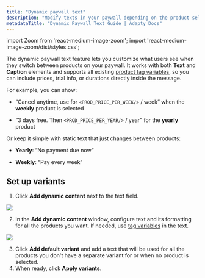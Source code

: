 ```yaml
---
title: "Dynamic paywall text"
description: "Modify texts in your paywall depending on the product selected"
metadataTitle: "Dynamic Paywall Text Guide | Adapty Docs"
---
```


import Zoom from 'react-medium-image-zoom';
import 'react-medium-image-zoom/dist/styles.css';

The dynamic paywall text feature lets you customize what users see when they switch between products on your paywall. It works with both **Text** and **Caption** elements and supports all existing [product tag variables](paywall-builder-tag-variables.md), so you can include prices, trial info, or durations directly inside the message.

For example, you can show:

- “Cancel anytime, use for `<PROD_PRICE_PER_WEEK/>` / week” when the **weekly** product is selected

- “3 days free. Then `<PROD_PRICE_PER_YEAR/>` / year” for the **yearly** product

Or keep it simple with static text that just changes between products:

- **Yearly**: “No payment due now”

- **Weekly**: “Pay every week”

## Set up variants

1. Click **Add dynamic content** next to the text field.

<Zoom>
  <img src={require('./img/add-dynamic-content.webp').default}
  style={{
    border: 'none', /* border width and color */
    width: '700px', /* image width */
    display: 'block', /* for alignment */
    margin: '0 auto' /* center alignment */
  }}
/>
</Zoom>
<br/>

2. In the **Add dynamic content** window, configure text and its formatting for all the products you want. If needed, use [tag variables](paywall-builder-tag-variables) in the text.

<Zoom>
  <img src={require('./img/dynamic-content.webp').default}
  style={{
    border: 'none', /* border width and color */
    width: '500px', /* image width */
    display: 'block', /* for alignment */
    margin: '0 auto' /* center alignment */
  }}
/>
</Zoom>
<br/>

3. Click **Add default variant** and add a text that will be used for all the products you don't have a separate variant for or when no product is selected.
4. When ready, click **Apply variants**.
